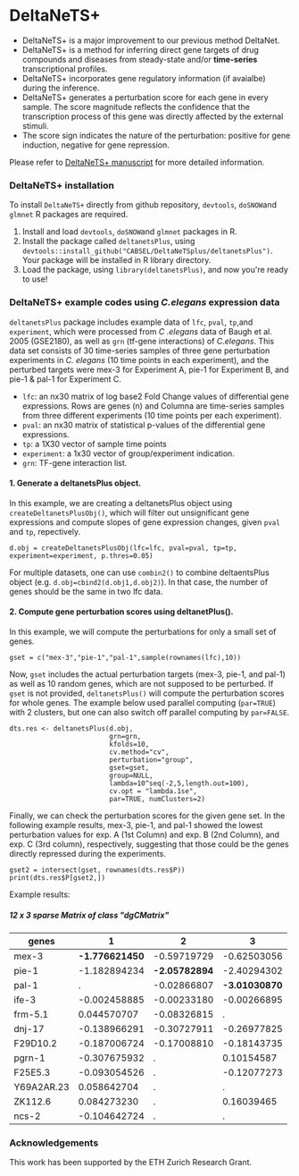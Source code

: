 

# DeltaNeTS+

- DeltaNeTS+ is a major improvement to our previous method DeltaNet.
- DeltaNeTS+ is a method for inferring direct gene targets of drug compounds and diseases from steady-state and/or __time-series__ transcriptional profiles. 
- DeltaNeTS+ incorporates gene regulatory information (if avaialbe) during the inference. 
- DeltaNeTS+ generates a perturbation score for each gene in every sample. The score magnitude reflects the confidence that the transcription process of this gene was directly affected by the external stimuli. 
- The score sign indicates the nature of the perturbation: positive for gene induction, negative for gene repression.

Please refer to [DeltaNeTS+ manuscript](https://www.biorxiv.org/content/10.1101/788968v1) for more detailed information.

### DeltaNeTS+ installation
To install `DeltaNeTS+` directly from github repository, `devtools`, `doSNOW`and `glmnet` R packages are required. 

1. Install and load `devtools`, `doSNOW`and `glmnet` packages in R.
2. Install the package called `deltanetsPlus`, using `devtools::install_github("CABSEL/DeltaNeTSplus/deltanetsPlus")`. Your package will be installed in R library directory.
3. Load the package, using `library(deltanetsPlus)`, and now you're ready to use!


### DeltaNeTS+ example codes using *C.elegans* expression data

`deltanetsPlus` package includes example data of `lfc`, `pval`, `tp`,and `experiment`, which were processed from *C .elegans* data of Baugh et al. 2005 (GSE2180), as well as `grn` (tf-gene interactions) of *C.elegans*. This data set consists of 30 time-series samples of three gene perturbation experiments in *C. elegans* (10 time points in each experiment), and the perturbed targets were mex-3 for Experiment A, pie-1 for Experiment B, and pie-1 & pal-1 for Experiment C.

- `lfc`: an nx30 matrix of log base2 Fold Change values of differential gene expressions. Rows are genes (n) and Columna are time-series samples from three different experiments (10 time points per each experiment).  
- `pval`: an nx30 matrix of statistical p-values of the differential gene expressions.
- `tp`: a 1X30 vector of sample time points
- `experiment`: a 1x30 vector of group/experiment indication.
- `grn`: TF-gene interaction list.

#### 1. Generate a deltanetsPlus object.

 In this example, we are creating a deltanetsPlus object using `createDeltanetsPlusObj()`, which will filter out unsignificant gene expressions and compute slopes of gene expression changes, given `pval` and `tp`, repectively. 
 
```{r warning=FALSE,eval=FALSE,echo=TRUE}
d.obj = createDeltanetsPlusObj(lfc=lfc, pval=pval, tp=tp, experiment=experiment, p.thres=0.05)
```

For multiple datasets, one can use `combin2()` to combine deltaentsPlus object (e.g. `d.obj=cbind2(d.obj1,d.obj2)`). In that case, the number of genes should be the same in two lfc data.

#### 2. Compute gene perturbation scores using deltanetPlus().

In this example, we will compute the perturbations for only a small set of genes.

```{r warning=FALSE,eval=FALSE,echo=TRUE}
gset = c("mex-3","pie-1","pal-1",sample(rownames(lfc),10))
```
Now, `gset` includes the actual perturbation targets (mex-3, pie-1, and pal-1) as well as 10 random genes, which are not supposed to be perturbed. If `gset` is not provided, `deltanetsPlus()` will compute the perturbation scores for whole genes. The example below used parallel computing (`par=TRUE`) with 2 clusters, but one can also switch off parallel computing by `par=FALSE`.

```{r warning=FALSE,eval=FALSE,echo=TRUE}
dts.res <- deltanetsPlus(d.obj, 
                         grn=grn, 
                         kfolds=10,
                         cv.method="cv",
                         perturbation="group",
                         gset=gset,
                         group=NULL,
                         lambda=10^seq(-2,5,length.out=100),
                         cv.opt = "lambda.1se",
                         par=TRUE, numClusters=2)
```

Finally, we can check the perturbation scores for the given gene set. In the following example results, mex-3, pie-1, and pal-1 showed the lowest perturbation values for exp. A (1st Column) and exp. B (2nd Column), and exp. C (3rd column), respectively, suggesting that those could be the genes directly repressed during the experiments.


```{r warning=FALSE,eval=FALSE,echo=TRUE}
gset2 = intersect(gset, rownames(dts.res$P))
print(dts.res$P[gset2,])
```

Example results:
##### __12 x 3 sparse Matrix of class "dgCMatrix"__


genes    |             1|           2|           3
--- | --- | --- | --- 
mex-3    |  **-1.776621450**| -0.59719729| -0.62503056
pie-1    |  -1.182894234| **-2.05782894**| -2.40294302
pal-1    |   .          | -0.02866807| **-3.01030870**
ife-3    |  -0.002458885| -0.00233180| -0.00266895
frm-5.1  |   0.044570707| -0.08326815|  .         
dnj-17   |  -0.138966291| -0.30727911| -0.26977825
F29D10.2 |  -0.187006724| -0.17008810| -0.18143735
pgrn-1   |  -0.307675932|  .         |  0.10154587
F25E5.3  |  -0.093054526|  .         | -0.12077273
Y69A2AR.23|  0.058642704|  .         |  .         
ZK112.6   |  0.084273230|  .         |  0.16039465
ncs-2     | -0.104642724|  .         |  .         



### Acknowledgements
This work has been supported by the ETH Zurich Research Grant.



